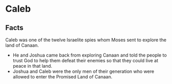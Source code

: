 # Caleb

## Facts

Caleb was one of the twelve Israelite spies whom Moses sent to explore the land of Canaan.

* He and Joshua came back from exploring Canaan and told the people to trust God to help them defeat their enemies so that they could live at peace in that land.
* Joshua and Caleb were the only men of their generation who were allowed to enter the Promised Land of Canaan.